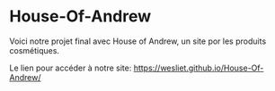 # House-Of-Andrew

Voici notre projet final avec House of Andrew, un site por les produits cosmétiques.

Le lien pour accéder à notre site: https://wesliet.github.io/House-Of-Andrew/
